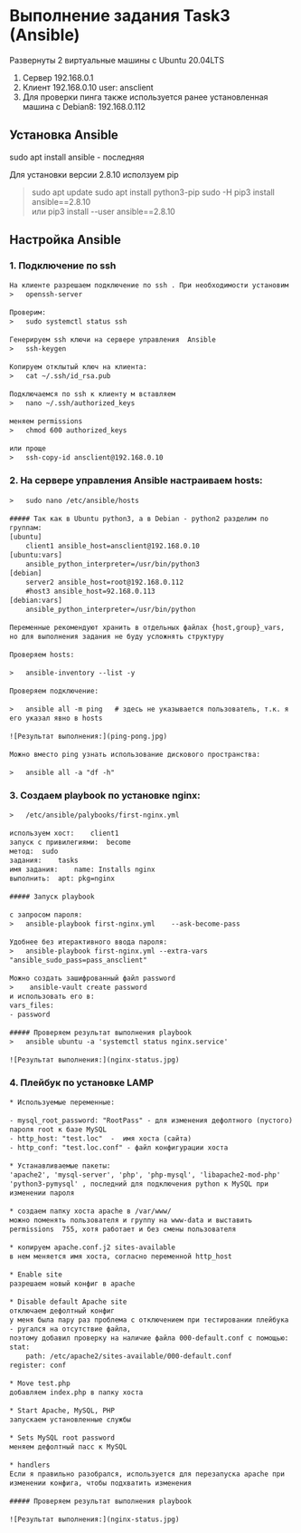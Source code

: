 #  Выполнение задания Task3 (Ansible)  #  
  
 Развернуты 2 виртуальные машины с Ubuntu 20.04LTS 
 1. Сервер 192.168.0.1  
 2. Клиент 192.168.0.10  user: ansclient
 3. Для проверки пинга также используется  ранее установленная машина с Debian8: 192.168.0.112  
 
##  Установка  Ansible  ## 

sudo apt install ansible - последняя  

Для установки версии 2.8.10 исползуем pip

>	sudo apt update
>	sudo apt install python3-pip
>	sudo -H pip3 install ansible==2.8.10  
или
>	pip3 install --user ansible==2.8.10

##  Настройка  Ansible  ## 

### 1. Подключение по ssh
	На клиенте разрешаем подключение по ssh . При необходимости установим 
    >   openssh-server  

    Проверим:  
    >	sudo systemctl status ssh  

    Генерируем ssh ключи на сервере управления  Ansible
    >	ssh-keygen  

	Копируем отклытый ключ на клиента:
	>	cat ~/.ssh/id_rsa.pub  
	
	Подключаемся по ssh к клиенту м вставляем 
	>	nano ~/.ssh/authorized_keys  
	
	меняем permissions
	>	chmod 600 authorized_keys  
	
	или проще 
	>	ssh-copy-id ansclient@192.168.0.10
	
### 2. На сервере управления Ansible настраиваем hosts:  
	>	sudo nano /etc/ansible/hosts  
	
	##### Так как в Ubuntu python3, а в Debian - python2 разделим по группам:
	[ubuntu]  
        client1 ansible_host=ansclient@192.168.0.10  
	[ubuntu:vars]  
        ansible_python_interpreter=/usr/bin/python3  
	[debian]  
        server2 ansible_host=root@192.168.0.112  
        #host3 ansible_host=92.168.0.113  
	[debian:vars]  
        ansible_python_interpreter=/usr/bin/python  
		
	Переменные рекомендуют хранить в отдельных файлах {host,group}_vars, но для выполнения задания не буду усложнять структуру  

	Проверяем hosts:
	
	>	ansible-inventory --list -y  
	
	Проверяем подключение: 
	
	>	ansible all -m ping   # здесь не указывается пользователь, т.к. я его указал явно в hosts
	
	![Результат выполнения:](ping-pong.jpg)
	
	Можно вместо ping узнать использование дискового пространства:  
	
	>	ansible all -a "df -h"  
	
### 3. Создаем playbook по установке nginx:  

	>	/etc/ansible/palybooks/first-nginx.yml
		
	используем хост:	client1
	запуск с привилегиями:	become
    метод:	sudo
	задания:	tasks
    имя задания:	name: Installs nginx
    выполнить:	apt: pkg=nginx
	
	##### Запуск playbook  
	
	с запросом пароля:
	>	ansible-playbook first-nginx.yml	--ask-become-pass
	
	Удобнее без итерактивного ввода пароля:
	>	ansible-playbook first-nginx.yml --extra-vars "ansible_sudo_pass=pass_ansclient"
	
	Можно создать зашифрованный файл password
	>	 ansible-vault create password  
	и использовать его в:
	vars_files:
    - password
	
	##### Проверяем результат выполнения playbook 
	>	ansible ubuntu -a 'systemctl status nginx.service'
	
	![Результат выполнения:](nginx-status.jpg)  
	
### 4.  Плейбук по установке LAMP

	* Используемые переменные:
	
	- mysql_root_password: "RootPass" - для изменения дефолтного (пустого) пароля root к базе MySQL
	- http_host: "test.loc"  -  имя хоста (сайта)
	- http_conf: "test.loc.conf" - файл конфигурации хоста
	
	* Устанавливаемые пакеты:
	'apache2', 'mysql-server', 'php', 'php-mysql', 'libapache2-mod-php' 'python3-pymysql' , последний для подключения python к MySQL при изменении пароля

	* создаем папку хоста apache в /var/www/
	можно поменять пользователя и группу на www-data и выставить permissions  755, хотя работает и без смены пользователя
	
	* копируем apache.conf.j2 sites-available
	в нем меняется имя хоста, согласно переменной http_host
	
	* Enable site 
	разрешаем новый конфиг в apache
	
	* Disable default Apache site
	отключаем дефолтный конфиг
	у меня была пару раз проблема с отключением при тестировании плейбука - ругался на отсутствие файла, 
	поэтому добавил проверку на наличие файла 000-default.conf с помощью:
	stat:
        path: /etc/apache2/sites-available/000-default.conf
    register: conf
	
	* Move test.php
	добавляем index.php в папку хоста
	
	* Start Apache, MySQL, PHP
	запускаем установленные службы
	
	* Sets MySQL root password
	меняем дефолтный пасс к MySQL
	
	* handlers
	Если я правильно разобрался, используется для перезапуска apache при изменении конфига, чтобы подхватить изменения
	
	##### Проверяем результат выполнения playbook 
	
	![Результат выполнения:](nginx-status.jpg)  